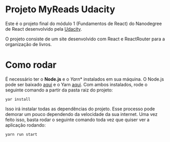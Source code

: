 # Projeto MyReads Udacity

Este é o projeto final do módulo 1 (Fundamentos de React) do Nanodegree de React desenvolvido pela [Udacity](https://br.udacity.com/). 

O projeto consiste de um site desenvolvido com React e ReactRouter para a organização de livros.

# Como rodar

É necessário ter o **Node.js** e o *Yarn** instalados em sua máquina. O Node.js pode ser baixado [aqui](https://nodejs.org/en/) e o Yarn [aqui](https://yarnpkg.com/lang/en/docs/install/). Com ambos instalados, rode o seguinte comando a partir da pasta raiz do projeto:

```
yar install
```

Isso irá instalar todas as dependências do projeto. Esse processo pode demorar um pouco dependendo da velocidade da sua internet. Uma vez feito isso, basta rodar o seguinte comando toda vez que quiser ver a aplicação rodando:

```
yarn run start
```

